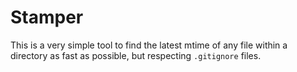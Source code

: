 # Stamper

This is a very simple tool to find the latest mtime of any file within a directory as fast as possible, but respecting `.gitignore` files.
